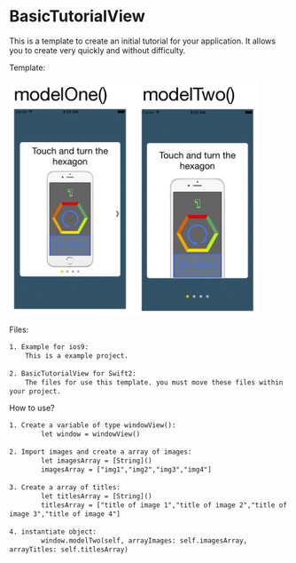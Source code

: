 # BasicTutorialView
This is a template to create an initial tutorial for your application. It allows you to create very quickly and without difficulty.

Template:

<img src="models.png" width="450">


Files:

    1. Example for ios9: 
        This is a example project.

    2. BasicTutorialView for Swift2: 
        The files for use this template. you must move these files within your project.



How to use?

    1. Create a variable of type windowView():
            let window = windowView()

    2. Import images and create a array of images:
            let imagesArray = [String]()
            imagesArray = ["img1","img2","img3","img4"]

    3. Create a array of titles:
            let titlesArray = [String]()
            titlesArray = ["title of image 1","title of image 2","title of image 3","title of image 4"]

    4. instantiate object:
            window.modelTwo(self, arrayImages: self.imagesArray, arrayTitles: self.titlesArray)




